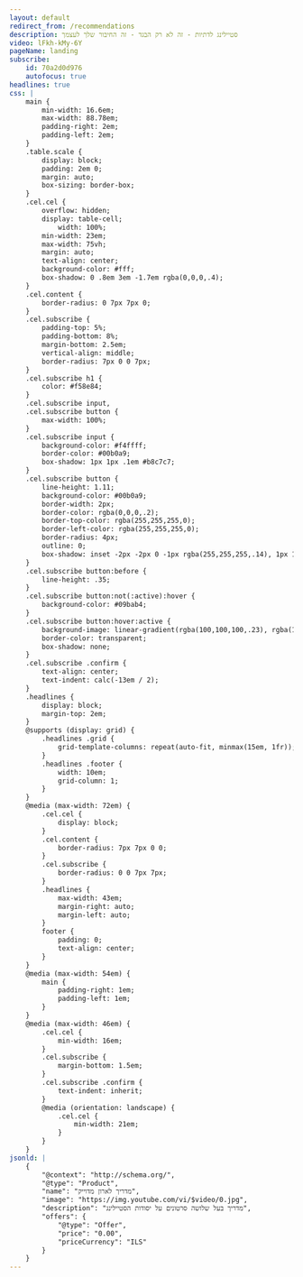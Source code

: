 ```yaml
---
layout: default
redirect_from: /recommendations
description: סטיילינג לדתיות - זה לא רק הבגד - זה החיבור שלך לעצמך
video: lFkh-kMy-6Y
pageName: landing
subscribe:
    id: 70a2d0d976
    autofocus: true
headlines: true
css: |
    main {
        min-width: 16.6em;
        max-width: 88.78em;
        padding-right: 2em;
        padding-left: 2em;
    }
    .table.scale {
        display: block;
        padding: 2em 0;
        margin: auto;
        box-sizing: border-box;
    }
    .cel.cel {
        overflow: hidden;
        display: table-cell;
            width: 100%;
        min-width: 23em;
        max-width: 75vh;
        margin: auto;
        text-align: center;
        background-color: #fff;
        box-shadow: 0 .8em 3em -1.7em rgba(0,0,0,.4);
    }
    .cel.content {
        border-radius: 0 7px 7px 0;
    }
    .cel.subscribe {
        padding-top: 5%;
        padding-bottom: 8%;
        margin-bottom: 2.5em;
        vertical-align: middle;
        border-radius: 7px 0 0 7px;
    }
    .cel.subscribe h1 {
        color: #f58e84;
    }
    .cel.subscribe input,
    .cel.subscribe button {
        max-width: 100%;
    }
    .cel.subscribe input {
        background-color: #f4ffff;
        border-color: #00b0a9;
        box-shadow: 1px 1px .1em #b8c7c7;
    }
    .cel.subscribe button {
        line-height: 1.11;
        background-color: #00b0a9;
        border-width: 2px;
        border-color: rgba(0,0,0,.2);
        border-top-color: rgba(255,255,255,0);
        border-left-color: rgba(255,255,255,0);
        border-radius: 4px;
        outline: 0;
        box-shadow: inset -2px -2px 0 -1px rgba(255,255,255,.14), 1px 1px 2px rgba(0,0,0,.15);
    }
    .cel.subscribe button:before {
        line-height: .35;
    }
    .cel.subscribe button:not(:active):hover {
        background-color: #09bab4;
    }
    .cel.subscribe button:hover:active {
        background-image: linear-gradient(rgba(100,100,100,.23), rgba(100,100,100,.23));
        border-color: transparent;
        box-shadow: none;
    }
    .cel.subscribe .confirm {
        text-align: center;
        text-indent: calc(-13em / 2);
    }
    .headlines {
        display: block;
        margin-top: 2em;
    }
    @supports (display: grid) {
        .headlines .grid {
            grid-template-columns: repeat(auto-fit, minmax(15em, 1fr));
        }
        .headlines .footer {
            width: 10em;
            grid-column: 1;
        }
    }
    @media (max-width: 72em) {
        .cel.cel {
            display: block;
        }
        .cel.content {
            border-radius: 7px 7px 0 0;
        }
        .cel.subscribe {
            border-radius: 0 0 7px 7px;
        }
        .headlines {
            max-width: 43em;
            margin-right: auto;
            margin-left: auto;
        }
        footer {
            padding: 0;
            text-align: center;
        }
    }
    @media (max-width: 54em) {
        main {
            padding-right: 1em;
            padding-left: 1em;
        }
    }
    @media (max-width: 46em) {
        .cel.cel {
            min-width: 16em;
        }
        .cel.subscribe {
            margin-bottom: 1.5em;
        }
        .cel.subscribe .confirm {
            text-indent: inherit;
        }
        @media (orientation: landscape) {
            .cel.cel {
                min-width: 21em;
            }
        }
    }
jsonld: |
    {
        "@context": "http://schema.org/",
        "@type": "Product",
        "name": "מדריך לארון מדוייק",
        "image": "https://img.youtube.com/vi/$video/0.jpg",
        "description": "מדריך בעל שלושה סרטונים על יסודות הסטיילינג",
        "offers": {
            "@type": "Offer",
            "price": "0.00",
            "priceCurrency": "ILS"
        }
    }
---
```

